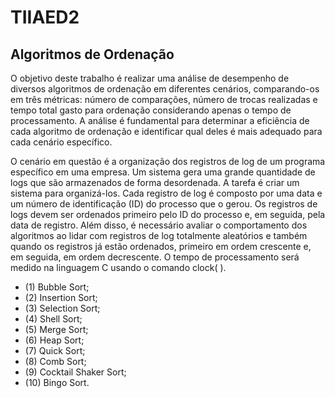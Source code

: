 # TIIAED2

## Algoritmos de Ordenação

O objetivo deste trabalho é realizar uma análise de desempenho de diversos algoritmos de ordenação em diferentes cenários, comparando-os em três métricas: número de comparações, número de trocas realizadas e tempo total gasto para ordenação considerando apenas o tempo de processamento. A análise é fundamental para determinar a eficiência de cada algoritmo de ordenação e identificar qual deles é mais adequado para cada cenário específico.

O cenário em questão é a organização dos registros de log de um programa específico em uma empresa. Um sistema gera uma grande quantidade de logs que são armazenados de forma desordenada. A tarefa é criar um sistema para organizá-los. Cada registro de log é composto por uma data e um número de identificação (ID) do processo que o gerou. Os registros de logs devem ser ordenados primeiro pelo ID do processo e, em seguida, pela data de registro. Além disso, é necessário avaliar o comportamento dos algoritmos ao lidar com registros de log totalmente aleatórios e também quando os registros já estão ordenados, primeiro em ordem crescente e, em seguida, em ordem decrescente. O tempo de processamento será medido na linguagem C usando o comando clock( ).

- (1) Bubble Sort;
- (2) Insertion Sort;
- (3) Selection Sort;
- (4) Shell Sort;
- (5) Merge Sort;
- (6) Heap Sort;
- (7) Quick Sort;
- (8) Comb Sort;
- (9) Cocktail Shaker Sort;
- (10) Bingo Sort.
